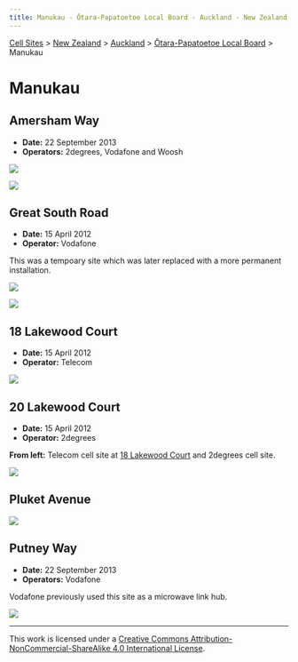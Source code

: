 ```yaml
---
title: Manukau - Ōtara-Papatoetoe Local Board - Auckland - New Zealand - Cell Sites
---
```


[Cell Sites](../../../) > [New Zealand](../../) > [Auckland](../) > [Ōtara-Papatoetoe Local Board](./) > Manukau

# Manukau

## Amersham Way

* **Date:** 22 September 2013
* **Operators:** 2degrees, Vodafone and Woosh

![](https://f001.backblazeb2.com/file/CellSites/NZ/AUK/%C5%8Ctara-Papatoetoe/20130922-141715.jpg)

![](https://f001.backblazeb2.com/file/CellSites/NZ/AUK/%C5%8Ctara-Papatoetoe/20130922-142205.jpg)

## Great South Road

* **Date:** 15 April 2012
* **Operator:** Vodafone

This was a tempoary site which was later replaced with a more permanent installation.

![](https://f001.backblazeb2.com/file/CellSites/NZ/AUK/%C5%8Ctara-Papatoetoe/20120415-160605.jpg)

![](https://f001.backblazeb2.com/file/CellSites/NZ/AUK/%C5%8Ctara-Papatoetoe/20120415-160922.jpg)

## 18 Lakewood Court

* **Date:** 15 April 2012
* **Operator:** Telecom

![](https://f001.backblazeb2.com/file/CellSites/NZ/AUK/%C5%8Ctara-Papatoetoe/20120415-161326.jpg)

## 20 Lakewood Court

* **Date:** 15 April 2012
* **Operator:** 2degrees

**From left:** Telecom cell site at [18 Lakewood Court](#18-lakewood-court) and 2degrees cell site.

![](https://f001.backblazeb2.com/file/CellSites/NZ/AUK/%C5%8Ctara-Papatoetoe/20120415-161729.jpg)

## Pluket Avenue

![](https://f001.backblazeb2.com/file/CellSites/NZ/AUK/%C5%8Ctara-Papatoetoe/20170108-161914.jpg)

## Putney Way

* **Date:** 22 September 2013
* **Operators:** Vodafone

Vodafone previously used this site as a microwave link hub.

![](https://f001.backblazeb2.com/file/CellSites/NZ/AUK/%C5%8Ctara-Papatoetoe/20130922-141429.jpg)

---

This work is licensed under a [Creative Commons Attribution-NonCommercial-ShareAlike 4.0 International License](http://creativecommons.org/licenses/by-nc-sa/4.0/).
